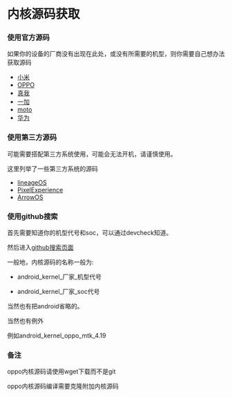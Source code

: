# 内核源码获取
### 使用官方源码
如果你的设备的厂商没有出现在此处，或没有所需要的机型，则你需要自己想办法获取源码
- [小米](https://github.com/MiCode/Xiaomi_Kernel_OpenSource/)
- [OPPO](https://github.com/oppo-source)
- [真我](https://github.com/realme-kernel-opensource)
- [一加](https://github.com/OnePlusOSS)
- [moto](https://github.com/MotorolaMobilityLLC/kernel-msm)
- [华为](https://consumer.huawei.com/en/opensource/)

### 使用第三方源码
可能需要搭配第三方系统使用，可能会无法开机，请谨慎使用。

这里列举了一些第三方系统的源码
- [lineageOS](https://github.com/lineageos)
- [PixelExperience](https://github.com/PixelExperience-Devices)
- [ArrowOS](https://github.com/ArrowOS-Devices)

### 使用github搜索
首先需要知道你的机型代号和soc，可以通过devcheck知道。

然后进入[github搜索页面](https://github.com/search)

一般地，内核源码的名称一般为:

- android_kernel_厂家_机型代号

- android_kernel_厂家_soc代号

当然也有把android省略的。

当然也有例外

例如android_kernel_oppo_mtk_4.19


### 备注
oppo内核源码请使用wget下载而不是git

oppo内核源码编译需要克隆附加内核源码
